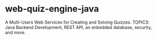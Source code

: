 # web-quiz-engine-java
A Multi-Users Web Services for Creating and Solving Quizzes. TOPICS: Java Backend Development, REST API, an enbedded database, security, and more.
